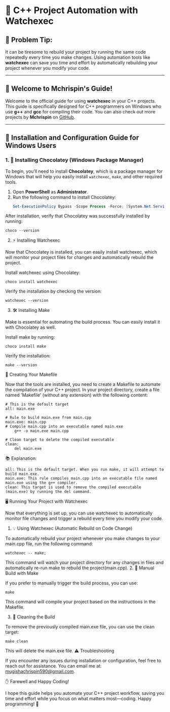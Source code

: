 # 🚀 C++ Project Automation with **Watchexec**

## 🔧 Problem Tip:
It can be tiresome to rebuild your project by running the same code repeatedly every time you make changes. Using automation tools like **watchexec** can save you time and effort by automatically rebuilding your project whenever you modify your code.

---

## 🎉 Welcome to Mchrispin's Guide!
Welcome to the official guide for using **watchexec** in your C++ projects. This guide is specifically designed for C++ programmers on Windows who use **g++** and **gcc** for compiling their code. You can also check out more projects by **Mchrispin** on [GitHub](https://github.com/Mchiir).

---

## 📝 Installation and Configuration Guide for Windows Users

### 1. 🍫 Installing **Chocolatey** (Windows Package Manager)
To begin, you’ll need to install **Chocolatey**, which is a package manager for Windows that will help you easily install `watchexec`, `make`, and other required tools.

1. Open **PowerShell** as **Administrator**.
2. Run the following command to install Chocolatey:
   ```powershell
   Set-ExecutionPolicy Bypass -Scope Process -Force; [System.Net.ServicePointManager]::SecurityProtocol = [System.Net.SecurityProtocolType]::Tls12; iex ((New-Object System.Net.WebClient).DownloadString('https://chocolatey.org/install.ps1'))

After installation, verify that Chocolatey was successfully installed by running:

    choco --version

2. ⚡ Installing Watchexec

Now that Chocolatey is installed, you can easily install watchexec, which will monitor your project files for changes and automatically rebuild the project.

Install watchexec using Chocolatey:

    choco install watchexec

Verify the installation by checking the version:

    watchexec --version

3. 🛠 Installing Make

Make is essential for automating the build process. You can easily install it with Chocolatey as well.

Install make by running:

    choco install make

Verify the installation:

    make --version

📝 Creating Your Makefile

Now that the tools are installed, you need to create a Makefile to automate the compilation of your C++ project. In your project directory, create a file named 'Makefile' (without any extension) with the following content:

    # This is the default target
    all: main.exe

    # Rule to build main.exe from main.cpp
    main.exe: main.cpp
    # Compile main.cpp into an executable named main.exe
        g++ -o main.exe main.cpp

    # Clean target to delete the compiled executable
    clean:
        del main.exe

📚 Explanation:

    all: This is the default target. When you run make, it will attempt to build main.exe.
    main.exe: This rule compiles main.cpp into an executable file named main.exe using the g++ compiler.
    clean: This target is used to remove the compiled executable (main.exe) by running the del command.

🖥 Running Your Project with Watchexec

Now that everything is set up, you can use watchexec to automatically monitor file changes and trigger a rebuild every time you modify your code.
1. 💡 Using Watchexec (Automatic Rebuild on Code Change)

To automatically rebuild your project whenever you make changes to your main.cpp file, run the following command:

    watchexec -- make;

This command will watch your project directory for any changes in files and automatically re-run make to rebuild the project(main.cpp).
2. 🔨 Manual Build with Make

If you prefer to manually trigger the build process, you can use:

    make

This command will compile your project based on the instructions in the Makefile.

3. 🧹 Cleaning the Build

To remove the previously compiled main.exe file, you can use the clean target:

    make clean

This will delete the main.exe file.
⚠️ Troubleshooting

If you encounter any issues during installation or configuration, feel free to reach out for assistance. You can email me at: mugishachrispin590@gmail.com.

✋ Farewell and Happy Coding!

I hope this guide helps you automate your C++ project workflow, saving you time and effort while you focus on what matters most—coding. Happy programming! 🚀